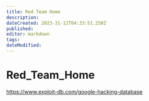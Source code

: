 ```yaml
---
title: Red Team Home
description: 
dateCreated: 2023-31-12T04:33:51.250Z
published: 
editor: markdown
tags: 
dateModified: 
---
```

# Red_Team_Home

https://www.exploit-db.com/google-hacking-database
